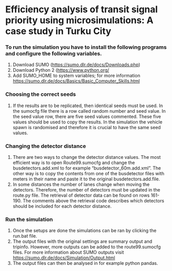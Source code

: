 # Efficiency analysis of transit signal priority using microsimulations: A case study in Turku City

### To run the simulation you have to install the following programs and configure the following variables. 
1.	Download SUMO (https://sumo.dlr.de/docs/Downloads.php)
2.	Download Python 2 (https://www.python.org/	
3.	Add SUMO_HOME to system variables; for more information https://sumo.dlr.de/docs/Basics/Basic_Computer_Skills.html

### Choosing the correct seeds
1.	If the results are to be replicated, then identical seeds must be used. In the sumocfg file there is a row called random number and seed value. In the seed value row, there are five seed values commented. These five values should be used to copy the results. In the simulation the vehicle spawn is randomised and therefore it is crucial to have the same seed values. 

### Changing the detector distance 
1.	There are two ways to change the detector distance values. The most efficient way is to open Route99.sumocfg and change the busdetectors.add.xml to for example “busdetector_60m.add.xml”. The other way is to copy the contents from one of the busdetector files with meters in their name and paste it to the original busdetectors.add.file.
2.	In some distances the number of lanes change when moving the detectors. Therefore, the number of detectors must be updated in the route.py file. The retrieval of detector data can be found on rows 161-190. The comments above the retrieval code describes which detectors should be included for each detector distance. 

### Run the simulation
1.	Once the setups are done the simulations can be ran by clicking the run.bat file. 
2.	The output files with the original settings are summary output and tripinfo. However, more outputs can be added to the route99.sumocfg files. For more information about SUMO outputs visit https://sumo.dlr.de/docs/Simulation/Output.html
3. The output files can then be analysed in for example python pandas.
